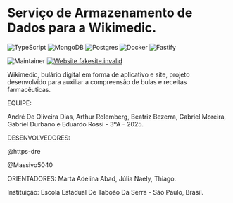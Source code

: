 # Serviço de Armazenamento de Dados para a Wikimedic.

![TypeScript](https://img.shields.io/badge/typescript-%23007ACC.svg?style=for-the-badge&logo=typescript&logoColor=white)
![MongoDB](https://img.shields.io/badge/MongoDB-%234ea94b.svg?style=for-the-badge&logo=mongodb&logoColor=white)
![Postgres](https://img.shields.io/badge/postgres-%23316192.svg?style=for-the-badge&logo=postgresql&logoColor=white)
![Docker](https://img.shields.io/badge/docker-%230db7ed.svg?style=for-the-badge&logo=docker&logoColor=white)
![Fastify](https://img.shields.io/badge/fastify-%23000000.svg?style=for-the-badge&logo=fastify&logoColor=white)

![Maintainer](https://img.shields.io/badge/maintainer-https_dre-blue)
[![Website fakesite.invalid](https://img.shields.io/website-up-down-green-red/http/fakesite.invalid.svg)](http://fakesite.invalid/)

Wikimedic, bulário digital em forma de aplicativo e site, projeto desenvolvido para auxiliar a compreensão de bulas e receitas farmacêuticas.

EQUIPE:

André De Oliveira Dias, Arthur Rolemberg, Beatriz Bezerra, Gabriel Moreira, Gabriel Durbano e Eduardo Rossi - 3ºA - 2025.

DESENVOLVEDORES:

@https-dre

@Massivo5040

ORIENTADORES:
Marta Adelina Abad,
Júlia Naely,
Thiago.

Instituição: Escola Estadual De Taboão Da Serra - São Paulo, Brasil.
